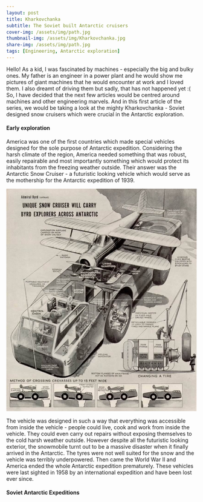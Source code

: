 ```yaml
---
layout: post
title: Kharkovchanka
subtitle: The Soviet built Antarctic cruisers
cover-img: /assets/img/path.jpg
thumbnail-img: /assets/img/Kharkovchanka.jpg
share-img: /assets/img/path.jpg
tags: [Engineering, Antarctic exploration]
---
```


Hello! As a kid, I was fascinated by machines - especially the big and bulky ones. My father is an engineer in a power plant and he would show me pictures of giant machines
that he would encounter at work and I loved them. I also dreamt of driving them but sadly, that has not happened yet :( So, I have decided that the next few articles
would be centred around machines and other engineering marvels. And in this first article of the series, we would be taking a look at the mighty Kharkovchanka - Soviet 
designed snow cruisers which were crucial in the Antarctic exploration.

#### Early exploration
America was one of the first countries which made special vehicles designed for the sole purpose of Antarctic expedition. Considering the harsh climate of the region,
America needed something that was robust, easily repairable and most importantly something which would protect its inhabitants from the freezing weather outside. Their 
answer was the Antarctic Snow Cruiser - a futuristic looking vehicle which would serve as the mothership for the Antarctic expedition of 1939. 

<img title="Antarctic Snow Cruiser" alt="Antarctic Snow Cruiser" src="/assets/img/SnowCruiser.jpeg">

The vehicle was designed in such a way that everything was accessible from inside the vehicle - people could live, cook and work from inside the vehicle. They could even carry 
out repairs without exposing themselves to the cold harsh weather outside. However despite all the futuristic looking exterior, the snowmobile turnt out to be a massive
disaster when it finally arrived in the Antarctic. The tyres were not well suited for the snow and the vehicle was terribly underpowered. Then came the World War II and
America ended the whole Antarctic expedition prematurely. These vehicles were last sighted in 1958 by an international expedition and have been lost ever since.

#### Soviet Antarctic Expeditions

